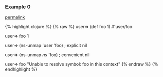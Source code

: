 ### Example 0
[permalink](#example-0)

{% highlight clojure %}
{% raw %}
user=> (def foo 1)
#'user/foo

user=> foo
1

user=> (ns-unmap 'user 'foo) ; explicit
nil

user=> (ns-unmap *ns* 'foo) ; convenient
nil

user=> foo
"Unable to resolve symbol: foo in this context"
{% endraw %}
{% endhighlight %}


